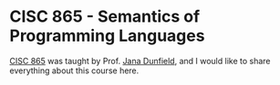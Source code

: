 # CISC 865 - Semantics of Programming Languages
[CISC 865](https://www.cs.queensu.ca/graduate/courses/CISC/865) was taught by Prof. [Jana Dunfield](https://research.cs.queensu.ca/home/jana/), and I would like to share everything about this course here.